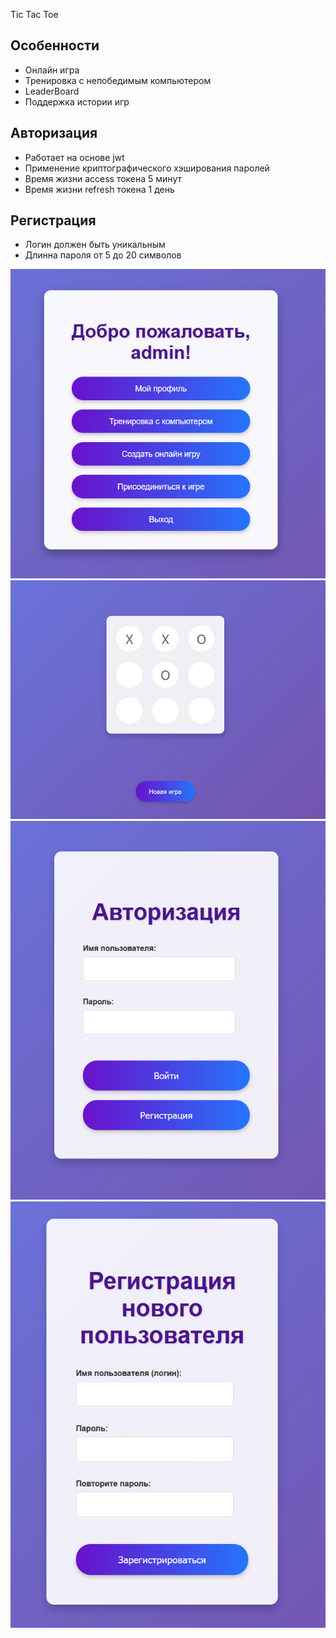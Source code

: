 Tic Tac Toe

## Особенности
- Онлайн игра
- Тренировка с непобедимым компьютером
- LeaderBoard
- Поддержка истории игр

## Авторизация
- Работает на основе jwt
- Применение криптографического хэширования паролей
- Время жизни access токена 5 минут
- Время жизни refresh токена 1 день

## Регистрация
- Логин должен быть уникальным
- Длинна пароля от 5 до 20 символов

![main](images/main.png)
![game](images/game.png)
![auth](images/auth.png)
![signUp](images/signUp.png)
